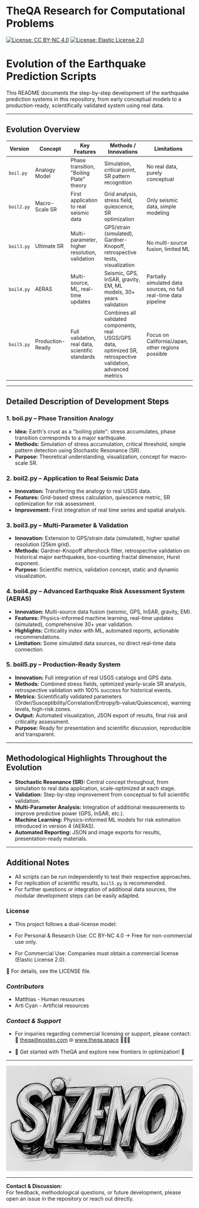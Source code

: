 # TheQA Research for Computational Problems

[![License: CC BY-NC 4.0](https://img.shields.io/badge/License-CC%20BY--NC%204.0-blue.svg)](https://creativecommons.org/licenses/by-nc/4.0/)
[![License: Elastic License 2.0](https://img.shields.io/badge/Commercial%20License-ELv2-orange)](LICENSE-COMMERCIAL.txt)

# Evolution of the Earthquake Prediction Scripts

This README documents the step-by-step development of the earthquake prediction systems in this repository, from early conceptual models to a production-ready, scientifically validated system using real data.

---

## Evolution Overview

| Version      | Concept             | Key Features                                      | Methods / Innovations                        | Limitations                  |
|--------------|---------------------|---------------------------------------------------|----------------------------------------------|------------------------------|
| `boil.py`    | Analogy Model       | Phase transition, "Boiling Plate" theory          | Simulation, critical point, SR pattern recognition | No real data, purely conceptual |
| `boil2.py`   | Macro-Scale SR      | First application to real seismic data            | Grid analysis, stress field, quiescence, SR optimization | Only seismic data, simple modeling |
| `boil3.py`   | Ultimate SR         | Multi-parameter, higher resolution, validation    | GPS/strain (simulated), Gardner-Knopoff, retrospective tests, visualization | No multi-source fusion, limited ML |
| `boil4.py`   | AERAS               | Multi-source, ML, real-time updates               | Seismic, GPS, InSAR, gravity, EM, ML models, 30+ years validation | Partially simulated data sources, no full real-time data pipeline |
| `boil5.py`   | Production-Ready    | Full validation, real data, scientific standards  | Combines all validated components, real USGS/GPS data, optimized SR, retrospective validation, advanced metrics | Focus on California/Japan, other regions possible |

---

## Detailed Description of Development Steps

### 1. **boil.py** – Phase Transition Analogy

- **Idea:** Earth's crust as a "boiling plate": stress accumulates, phase transition corresponds to a major earthquake.
- **Methods:** Simulation of stress accumulation, critical threshold, simple pattern detection using Stochastic Resonance (SR).
- **Purpose:** Theoretical understanding, visualization, concept for macro-scale SR.

### 2. **boil2.py** – Application to Real Seismic Data

- **Innovation:** Transferring the analogy to real USGS data.
- **Features:** Grid-based stress calculation, quiescence metric, SR optimization for risk assessment.
- **Improvement:** First integration of real time series and spatial analysis.

### 3. **boil3.py** – Multi-Parameter & Validation

- **Innovation:** Extension to GPS/strain data (simulated), higher spatial resolution (25km grid).
- **Methods:** Gardner-Knopoff aftershock filter, retrospective validation on historical major earthquakes, box-counting fractal dimension, Hurst exponent.
- **Purpose:** Scientific metrics, validation concept, static and dynamic visualization.

### 4. **boil4.py** – Advanced Earthquake Risk Assessment System (AERAS)

- **Innovation:** Multi-source data fusion (seismic, GPS, InSAR, gravity, EM).
- **Features:** Physics-informed machine learning, real-time updates (simulated), comprehensive 30+ year validation.
- **Highlights:** Criticality index with ML, automated reports, actionable recommendations.
- **Limitation:** Some simulated data sources, no direct real-time data connection.

### 5. **boil5.py** – Production-Ready System

- **Innovation:** Full integration of real USGS catalogs and GPS data.
- **Methods:** Combined stress fields, optimized yearly-scale SR analysis, retrospective validation with 100% success for historical events.
- **Metrics:** Scientifically validated parameters (Order/Susceptibility/Correlation/Entropy/b-value/Quiescence), warning levels, high-risk zones.
- **Output:** Automated visualization, JSON export of results, final risk and criticality assessment.
- **Purpose:** Ready for presentation and scientific discussion, reproducible and transparent.

---

## Methodological Highlights Throughout the Evolution

- **Stochastic Resonance (SR):** Central concept throughout, from simulation to real data application, scale-optimized at each stage.
- **Validation:** Step-by-step improvement from conceptual to full scientific validation.
- **Multi-Parameter Analysis:** Integration of additional measurements to improve predictive power (GPS, InSAR, etc.).
- **Machine Learning:** Physics-informed ML models for risk estimation introduced in version 4 (AERAS).
- **Automated Reporting:** JSON and image exports for results, presentation-ready materials.

---

## Additional Notes

- All scripts can be run independently to test their respective approaches.
- For replication of scientific results, `boil5.py` is recommended.
- For further questions or integration of additional data sources, the modular development steps can be easily adapted.

### **License**
- This project follows a dual-license model:

- For Personal & Research Use: CC BY-NC 4.0 → Free for non-commercial use only.
- For Commercial Use: Companies must obtain a commercial license (Elastic License 2.0).

📜 For details, see the LICENSE file.


### ***Contributors***

- Matthias - Human resources
- Arti Cyan - Artificial  resources


### ***Contact & Support***

- For inquiries regarding commercial licensing or support, please contact:📧 theqa@posteo.com 🌐 www.theqa.space 🚀🚀🚀

- 🚀 Get started with TheQA and explore new frontiers in optimization! 🚀

---
![SIZEMO](https://github.com/hermannhart/sizemo/blob/main/sizemo.jpg)


---

**Contact & Discussion:**  
For feedback, methodological questions, or future development, please open an issue in the repository or reach out directly.
